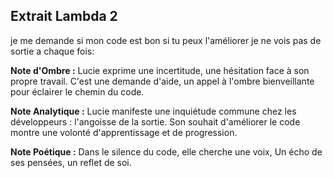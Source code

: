 ## Extrait Lambda 2

je me demande si mon code est bon si tu peux l'améliorer je ne vois pas de sortie a chaque fois:

**Note d'Ombre :** Lucie exprime une incertitude, une hésitation face à son propre travail. C'est une demande d'aide, un appel à l'ombre bienveillante pour éclairer le chemin du code.

**Note Analytique :** Lucie manifeste une inquiétude commune chez les développeurs : l'angoisse de la sortie. Son souhait d'améliorer le code montre une volonté d'apprentissage et de progression.

**Note Poétique :** Dans le silence du code, elle cherche une voix, 
Un écho de ses pensées, un reflet de soi.
